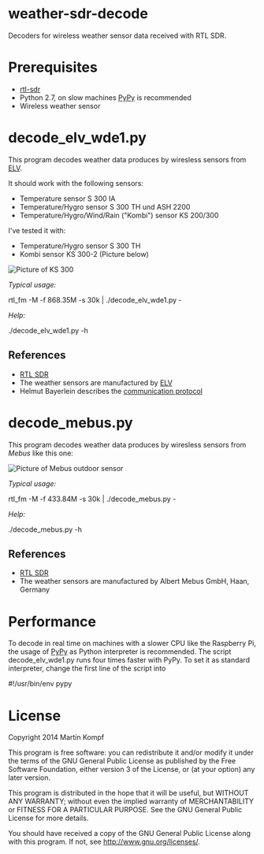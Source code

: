 weather-sdr-decode
====================

Decoders for wireless weather sensor data received with RTL SDR.

Prerequisites
=============

* [rtl-sdr](http://sdr.osmocom.org/trac/wiki/rtl-sdr) 
* Python 2.7, on slow machines [PyPy](http://pypy.org) is recommended
* Wireless weather sensor

decode\_elv\_wde1.py
====================

This program decodes weather data produces by wiresless sensors from [ELV](http://www.elv.de).

It should work with the following sensors:

* Temperature sensor S 300 IA
* Temperature/Hygro sensor S 300 TH und ASH 2200
* Temperature/Hygro/Wind/Rain ("Kombi") sensor KS 200/300

I've tested it with:

* Temperature/Hygro sensor S 300 TH
* Kombi sensor KS 300-2 (Picture below) 

![Picture of KS 300](http://www.kompf.de/weather/images/20090419_003.jpg)

*Typical usage:* 

  rtl\_fm -M -f 868.35M -s 30k | ./decode\_elv\_wde1.py -

*Help:* 

  ./decode\_elv\_wde1.py -h

References
----------

* [RTL SDR](http://sdr.osmocom.org/trac/wiki/rtl-sdr)
* The weather sensors are manufactured by [ELV](http://www.elv.de/)
* Helmut Bayerlein describes the [communication protocol](http://www.dc3yc.homepage.t-online.de/protocol.htm)


decode\_mebus.py
===============

This program decodes weather data produces by wiresless sensors from _Mebus_ like this one:

![Picture of Mebus outdoor sensor](http://www.kompf.de/weather/images/mebus_outdoor.jpg)

*Typical usage:* 

  rtl\_fm -M -f 433.84M -s 30k | ./decode\_mebus.py -

*Help:* 

  ./decode\_mebus.py -h

References
----------

* [RTL SDR](http://sdr.osmocom.org/trac/wiki/rtl-sdr)
* The weather sensors are manufactured by Albert Mebus GmbH, Haan, Germany

Performance
===========

To decode in real time on machines with a slower CPU like the Raspberry Pi, the usage of [PyPy](http://pypy.org) as Python interpreter is recommended. The script decode\_elv\_wde1.py runs four times faster with PyPy. To set it as standard interpreter, change the first line of the script into

  #!/usr/bin/env pypy

License
=======

Copyright 2014 Martin Kompf

This program is free software: you can redistribute it and/or modify
it under the terms of the GNU General Public License as published by
the Free Software Foundation, either version 3 of the License, or
(at your option) any later version.
 
This program is distributed in the hope that it will be useful,
but WITHOUT ANY WARRANTY; without even the implied warranty of
MERCHANTABILITY or FITNESS FOR A PARTICULAR PURPOSE.  See the
GNU General Public License for more details.

You should have received a copy of the GNU General Public License
along with this program.  If not, see <http://www.gnu.org/licenses/>.

